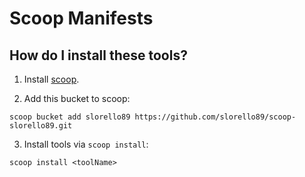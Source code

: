 # Scoop Manifests

## How do I install these tools?

1. Install [scoop](https://github.com/lukesampson/scoop).

2. Add this bucket to scoop:

```
scoop bucket add slorello89 https://github.com/slorello89/scoop-slorello89.git
```

3. Install tools via `scoop install`:

```
scoop install <toolName>
```
